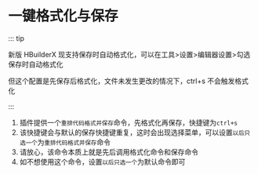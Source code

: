 # 一键格式化与保存

::: tip

新版 HBuilderX 现支持保存时自动格式化，可以在工具>设置>编辑器设置>勾选保存时自动格式化

但这个配置是先保存后格式化，文件未发生更改的情况下，ctrl+s 不会触发格式化

:::

1. 插件提供一个`重排代码格式并保存`命令，先格式化再保存，快捷键为`ctrl+s`
2. 该快捷键会与默认的保存快捷键重复，这时会出现选择菜单，可以设置`以后只选一个`为`重排代码格式并保存`命令
3. 请放心，该命令本质上就是先后调用格式化命令和保存命令
4. 如不想使用这个命令，设置`以后只选一个`为默认命令即可

 
 <git-talk/> 
 